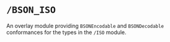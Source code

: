 # ``/BSON_ISO``

An overlay module providing ``BSONEncodable`` and ``BSONDecodable`` conformances for the types in the ``/ISO`` module.

